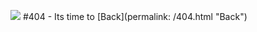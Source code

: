 ![](https://www.firstbenefits.org/wp-content/uploads/2017/10/placeholder.png)
#404 - Its time to [Back](permalink: /404.html "Back")